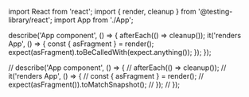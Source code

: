 import React from 'react';
import { render, cleanup } from '@testing-library/react';
import App from './App';

describe('App component', () => {
  afterEach(() => cleanup());
  it('renders App', () => {
    const { asFragment } = render(<App/>);
    expect(asFragment).toBeCalledWith(expect.anything());
  });
});


// describe('App component', () => {
//   afterEach(() => cleanup());
//   it('renders App', () => {
//     const { asFragment } = render(<App />);
//     expect(asFragment()).toMatchSnapshot();
//   });
// });

